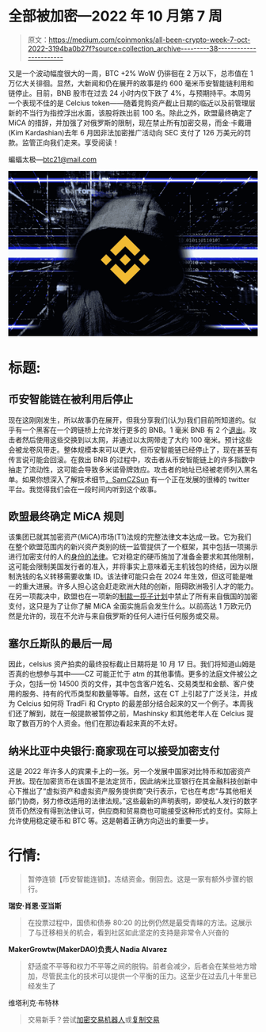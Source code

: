 # 全部被加密—2022 年 10 月第 7 周

> 原文：<https://medium.com/coinmonks/all-been-crypto-week-7-oct-2022-3194ba0b27f?source=collection_archive---------38----------------------->

又是一个波动幅度很大的一周，BTC +2% WoW 仍徘徊在 2 万以下，总市值在 1 万亿大关徘徊。显然，大新闻和仍在展开的故事是约 600 毫米币安智能链利用和链停止。目前，BNB 股市在过去 24 小时内仅下跌了 4%，与预期持平。本周另一个表现不佳的是 Celcius token——随着竞购资产截止日期的临近以及前管理层新的不当行为指控浮出水面，该股将跌出前 100 名。除此之外，欧盟最终确定了 MiCA 的措辞，并加强了对俄罗斯的限制，现在禁止所有加密交易，而金·卡戴珊(Kim Kardashian)去年 6 月因非法加密推广活动向 SEC 支付了 126 万美元的罚款。监管正向我们走来。享受阅读！

蝙蝠太极—[btc21@mail.com](mailto:btc21@mail.com)

![](img/306e1eaa2713df4ba4810e87a231b201.png)

# 标题:

## 币安智能链在被利用后停止

现在这刚刚发生，所以故事仍在展开，但我分享我们(认为)我们目前所知道的。似乎有一个黑客在一个跨链桥上允许发行更多的 BNB。1 毫米 BNB 有 2 个[退出](https://bscscan.com/tx/0xebf83628ba893d35b496121fb8201666b8e09f3cbadf0e269162baa72efe3b8b)。攻击者然后使用这些交换到以太网，并通过以太网带走了大约 100 毫米。预计这些会被龙卷风带走。整体规模本来可以更大，但币安智能链已经停止了，现在甚至有传言说可能会回滚。在救出 BNB 的过程中，攻击者从币安智能链上的许多指数中抽走了流动性，这可能会导致多米诺骨牌效应。攻击者的地址已经被老师列入黑名单。如果你想深入了解技术细节[，SamCZSun](https://twitter.com/samczsun/status/1578167198203289600) 有一个正在发展的很棒的 twitter 平台。我觉得我们会在一段时间内听到这个故事。

## 欧盟最终确定 MiCA 规则

该集团已就其加密资产(MiCA)市场(T1)法规的完整法律文本达成一致。它为我们在整个欧盟范围内的新兴资产类别的统一监管提供了一个框架，其中包括一项揭示进行加密支付的人的[身份的法律](https://data.consilium.europa.eu/doc/document/ST-13215-2022-INIT/en/pdf)。它对稳定的硬币施加了准备金要求和其他限制，这可能会限制美国发行者的准入，并将事实上意味着无主机钱包的终结，因为以限制洗钱的名义转移需要收集 ID。该法律可能只会在 2024 年生效，但这可能是唯一的重大进展。许多人担心这会赶走欧洲大陆的创新，阻碍欧洲吸引人才的能力。在另一项裁决中，欧盟也在一项新的[制裁一揽子计划](https://ec.europa.eu/commission/presscorner/detail/en/ip_22_5989)中禁止了所有来自俄国的加密支付，这只是为了让你了解 MiCA 全面实施后会发生什么。以前高达 1 万欧元仍然是允许的，现在不允许与来自俄罗斯的任何人进行任何服务或交易。

## 塞尔丘斯队的最后一局

因此，celsius 资产拍卖的最终投标截止日期将是 10 月 17 日。我们将知道山姆是否真的也想参与其中——CZ 可能正忙于 atm 的其他事情。更多的法庭文件被公之于众，包括一份 14500 页的文件，其中包含客户姓名、交易类型和金额、客户使用的服务、持有的代币类型和数量等等。自然，这在 CT 上引起了广泛关注，并成为 Celcius 如何将 TradFi 和 Crypto 的最差部分结合起来的又一个例子。本周我们还了解到，就在一般提款被暂停之前，Mashinsky 和其他老年人在 Celcius 提取了数百万的个人资金。他们在那边看起来真的不太好。

## 纳米比亚中央银行:商家现在可以接受加密支付

这是 2022 年许多人的宾果卡上的一张。另一个发展中国家对比特币和加密资产开放。现在加密货币在该国不是法定货币，因此纳米比亚银行在其金融科技创新中心下推出了“虚拟资产和虚拟资产服务提供商”央行表示，它也在考虑“与其他相关部门协商，努力修改适用的法律法规。”这些最新的声明表明，即使私人发行的数字货币仍然没有得到法律认可，供应商和贸易商也可能接受这种形式的支付。实际上允许使用稳定硬币和 BTC 等。这是朝着正确方向迈出的重要一步。

# **行情:**

> 暂停连锁【币安智能连锁】。冻结资金。倒回去。这是一家有额外步骤的银行。

**瑞安·肖恩·亚当斯**

> 在投票过程中，国债和债券 80:20 的比例仍然是最受青睐的方法。这展示了与迁移相关的机会，看到社区如此坚定的支持是非常令人兴奋的

**MakerGrowtw(MakerDAO)负责人 Nadia Alvarez**

> 舒适度不平等和权力不平等之间的脱钩。前者会减少，后者会在某些地方增加，尽管民主化的技术可以提供一个平衡的压力。这至少在过去几十年里已经发生了

维塔利克·布特林

> 交易新手？尝试[加密交易机器人](/coinmonks/crypto-trading-bot-c2ffce8acb2a)或[复制交易](/coinmonks/top-10-crypto-copy-trading-platforms-for-beginners-d0c37c7d698c)